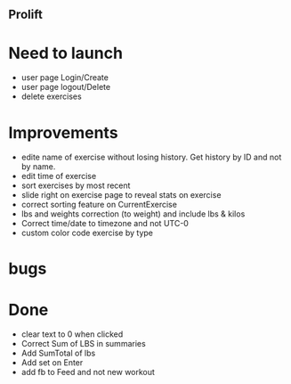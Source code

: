 ## Prolift

# Need to launch
- user page Login/Create
- user page logout/Delete
- delete exercises

# Improvements
- edite name of exercise without losing history. Get history by ID and not by name.
- edit time of exercise
- sort exercises by most recent
- slide right on exercise page to reveal stats on exercise
- correct sorting feature on CurrentExercise
- lbs and weights correction (to weight) and include lbs & kilos
- Correct time/date to timezone and not UTC-0
- custom color code exercise by type


# bugs


# Done
- clear text to 0 when clicked
- Correct Sum of LBS in summaries
- Add SumTotal of lbs
- Add set on Enter
- add fb to Feed and not new workout
